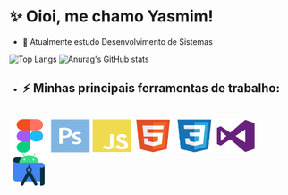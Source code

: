 # ✨ Oioi, me chamo Yasmim! 
- 🌱 Atualmente estudo Desenvolvimento de Sistemas
  
![Top Langs](https://github-readme-stats.vercel.app/api/top-langs/?username=yasmimx&show_icons=true&theme=radical)
![Anurag's GitHub stats](https://github-readme-stats.vercel.app/api?username=yasmimx&show_icons=true&theme=radical)
##

-  <h2> ⚡ Minhas principais ferramentas de trabalho: </h2>
<div style="display: inline_block"><br>
 
  <img align="center" alt="Figma" height="60" width="70" src="https://raw.githubusercontent.com/devicons/devicon/master/icons/figma/figma-original.svg">
  <img align="center" alt="Pohotoshop" height="60" width="70" src="https://raw.githubusercontent.com/devicons/devicon/master/icons//photoshop/photoshop-plain.svg">
  <img align="center" alt="Js" height="60" width="70" src="https://raw.githubusercontent.com/devicons/devicon/master/icons/javascript/javascript-plain.svg">
  <img align="center" alt="HTML" height="60" width="70" src="https://raw.githubusercontent.com/devicons/devicon/master/icons/html5/html5-original.svg">
  <img align="center" alt="CSS" height="60" width="70" src="https://raw.githubusercontent.com/devicons/devicon/master/icons/css3/css3-original.svg">
  <img align="center" alt="VisualStudio" height="60" width="70" src="https://raw.githubusercontent.com/devicons/devicon/master/icons/visualstudio/visualstudio-plain.svg" >
  <img align="center" alt="AndroidStudio" height="60" width="70" src="https://raw.githubusercontent.com/devicons/devicon/master/icons/androidstudio/androidstudio-original.svg">
</div>
  
  ##

<!--
**yasmimx/yasmimx** is a ✨ _special_ ✨ repository because its `README.md` (this file) appears on your GitHub profile.

Here are some ideas to get you started:

- 🔭 I’m currently working on ...
- 🌱 I’m currently learning ...
- 👯 I’m looking to collaborate on ...
- 🤔 I’m looking for help with ...
- 💬 Ask me about ...
- 📫 How to reach me: ...
- 😄 Pronouns: ...
- ⚡ Fun fact: ...
-->
